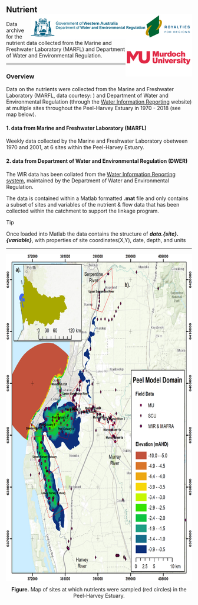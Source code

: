 ## Nutrient  <img src="https://github.com/AquaticEcoDynamics/Peel_ARC/blob/master/Images/Logos/dwer.png" align="right"> <img src="https://github.com/AquaticEcoDynamics/Peel_ARC/blob/master/Images/Logos/murdoch-new.png" width="180" height="100" align="right"> 

<p></p>
Data archive for the nutrient data collected from the Marine and Freshwater Laboratory (MARFL) and Department of Water and Environmental Regulation.

---
### Overview

Data on the nutrients were collected from the Marine and Freshwater Laboratory (MARFL, data courtesy: ) and Department of Water and Environmental Regulation (through the 
[Water Information Reporting](https://wir.water.wa.gov.au/Pages/Water-Information-Reporting.aspx) website) at multiple sites throughout the Peel-Harvey Estuary in 1970 - 2018 (see map below).


#### 1. data from Marine and Freshwater Laboratory (MARFL)

Weekly data collected by the Marine and Freshwater Laboratory obetween 1970 and 2001, at 6 sites within the Peel-Harvey Estuary.

#### 2. data from Department of Water and Environmental Regulation (DWER)

The WIR data has been collated from the [Water Information Reporting system](https://wir.water.wa.gov.au/Pages/Water-Information-Reporting.aspx), maintained by the Department of Water and Environmental Regulation.

The data is contained within a Matlab formatted **.mat** file and only contains a subset of sites and variables of the nutrient & flow data that has been collected within the catchment to support the linkage program.

> [!TIP]
> Once loaded into Matlab the data contains the structure of ***data.{site}.{variable}***, with properties of site coordinates(X,Y), date, depth, and units
> 


---

<p align="center">
  <kbd>
    <img src="https://github.com/AquaticEcoDynamics/Peel_ARC/blob/master/Images/Data_Overview.png" width="714" height="884.5" align="center">
  </kbd>
</p>


<p align="center">
  <strong>Figure.</strong> Map of sites at which nutrients were sampled (red circles) in the Peel-Harvey Estuary.  
</p>

<!--
```
- Salinity
- Temperature
- DO
- pH
- Secchi
- ACO
- Oxy. Sat (%)
- PO4
- ORGN
- NH4
- NO3
- SiO2
- ChlA
- PHAEO
```

<img src="https://github.com/AquaticEcoDynamics/Peel_ARC/blob/master/Images/MAFRL.png">

| Contact                          | Email Address               |
| -------------------------------- | --------------------------- |
| Marine and Freshwater Laboratory | k.wienczugow@murdoch.edu.au |


| Contact                     | Website                                                           | Email Address       |
| --------------------------- | ----------------------------------------------------------------- | ------------------- |
| Water Information Reporting | http://wir.water.wa.gov.au/Pages/Water-Information-Reporting.aspx | wir@water.wa.gov.au |

-->

